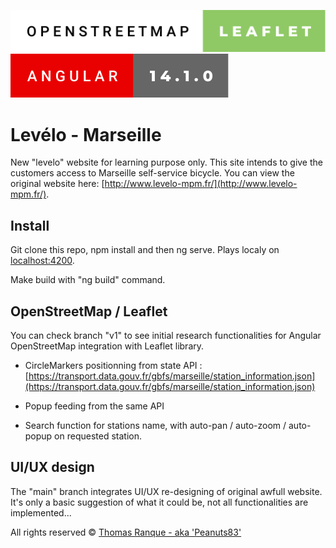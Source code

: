 [![Leaflet](./openstreetmap-leaflet.svg)](https://leafletjs.com/)
[![Angular](./angular-14.1.0.svg)](https://angular.io)
# Levélo - Marseille

New "levelo" website for learning purpose only. This site intends to give the customers access to Marseille self-service bicycle.
You can view the original website here: [http://www.levelo-mpm.fr/](http://www.levelo-mpm.fr/).

## Install

Git clone this repo, npm install and then ng serve. Plays localy on [localhost:4200](http://localhost:4200).

Make build with "ng build" command.

## OpenStreetMap / Leaflet

You can check branch "v1" to see initial research functionalities for Angular OpenStreetMap integration with Leaflet library.

* CircleMarkers positionning from state API : [https://transport.data.gouv.fr/gbfs/marseille/station_information.json](https://transport.data.gouv.fr/gbfs/marseille/station_information.json)

* Popup feeding from the same API

* Search function for stations name, with auto-pan / auto-zoom / auto-popup on requested station.

## UI/UX design

The "main" branch integrates UI/UX re-designing of original awfull website. It's only a basic suggestion of what it could be, not all functionalities are implemented...


All rights reserved © [Thomas Ranque - aka 'Peanuts83'](mailto:tranque@free.fr)
